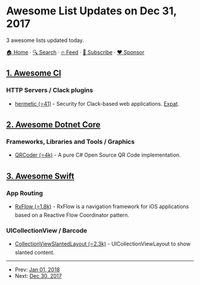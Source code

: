 # Awesome List Updates on Dec 31, 2017

3 awesome lists updated today.

[🏠 Home](/README.md) · [🔍 Search](https://www.trackawesomelist.com/search/) · [🔥 Feed](https://www.trackawesomelist.com/rss.xml) · [📮 Subscribe](https://trackawesomelist.us17.list-manage.com/subscribe?u=d2f0117aa829c83a63ec63c2f&id=36a103854c) · [❤️  Sponsor](https://github.com/sponsors/theowenyoung)



## [1. Awesome Cl](/content/CodyReichert/awesome-cl/README.md)

### HTTP Servers / Clack plugins

*   [hermetic (⭐41)](https://github.com/eudoxia0/hermetic) - Security for Clack-based web applications. [Expat](https://directory.fsf.org/wiki/License:Expat).

## [2. Awesome Dotnet Core](/content/thangchung/awesome-dotnet-core/README.md)

### Frameworks, Libraries and Tools / Graphics

*   [QRCoder (⭐4k)](https://github.com/codebude/QRCoder) - A pure C# Open Source QR Code implementation.

## [3. Awesome Swift](/content/matteocrippa/awesome-swift/README.md)

### App Routing

*   [RxFlow (⭐1.8k)](https://github.com/RxSwiftCommunity/RxFlow) - RxFlow is a navigation framework for iOS applications based on a Reactive Flow Coordinator pattern.

### UICollectionView / Barcode

*   [CollectionViewSlantedLayout (⭐2.3k)](https://github.com/yacir/CollectionViewSlantedLayout) - UICollectionViewLayout to show slanted content.

---

- Prev: [Jan 01, 2018](/content/2018/01/01/README.md)
- Next: [Dec 30, 2017](/content/2017/12/30/README.md)